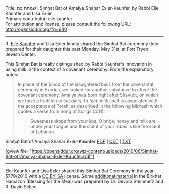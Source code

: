 <html>
<head></head>
<body>
Title: שמחת בת | Simḥat Bat of Amalya Shaḥar Exler-Kaunfer, by Rabbi Elie Kaunfer and Lisa Exler<br />
Primary contributor: elie.kaunfer<br />
For attribution and license, please consult the following URL: <a href="http://opensiddur.org/?p=640">http://opensiddur.org/?p=640</a>
<p />
<hr />

<div class="english">
R' <a href="http://www.mechonhadar.org/staff?p_p_id=101_INSTANCE_m84P&amp;p_p_lifecycle=0&amp;p_p_state=normal&amp;p_p_mode=view&amp;p_p_col_id=column-3&amp;p_p_col_count=1&amp;_101_INSTANCE_m84P_struts_action=%2Fasset_publisher%2Fview_content&amp;_101_INSTANCE_m84P_urlTitle=rabbi-elie-kaunfer&amp;_101_INSTANCE_m84P_type=content&amp;redirect=%2Fstaff">Elie Kaunfer</a> and Lisa Exler kindly shared the Simḥat Bat ceremony they prepared for their daughter this past Monday, May 31st, at Fort Tryon Jewish Center.

This Simḥat Bat is really distinguished by Rabbi Kaunfer's innovation in using milk in the context of a covenant ceremony. From the explanatory notes:
<blockquote>In place of the blood of the slaughtered bulls from the covenantal ceremony in Exodus, we looked for another substance to effect the covenant ceremony. Amalya was born right after Shavuot, on which we have a tradition to eat dairy. In fact, milk itself is associated with the acceptance of Torah, as described in the following Midrash which quotes a verse from Song of Songs (4:11):
<blockquote>Sweetness drops from your lips, O bride; honey and milk are under your tongue and the scent of your robes is like the scent of Lebanon.</blockquote>
</blockquote>
Simḥat Bat of Amalya Shaḥar Exler-Kaunfer <a class="pdf" href="https://opensiddur.org/wp-content/uploads/2010/06/Simḥat-Bat-of-Amalya-Shaḥar-Exler-Kaunfer.pdf">PDF</a> | <a class="download" href="https://opensiddur.org/wp-content/uploads/2010/06/Simḥat-Bat-of-Amalya-Shaḥar-Exler-Kaunfer.odt">ODT</a> | <a class="download" href="https://opensiddur.org/wp-content/uploads/2010/06/Simḥat-Bat-of-Amalya-Shahar-Exler-Kaunfer-5.31.10.txt">TXT</a>
</div>

[gview file="https://opensiddur.org/wp-content/uploads/2010/06/Simḥat-Bat-of-Amalya-Shaḥar-Exler-Kaunfer.pdf"]

<hr />

Elie Kaunfer and Lisa Exler shared this Simḥat Bat Ceremony in the year 5770/2010 with a <a href="http://creativecommons.org/licenses/by-sa/3.0/">CC BY-SA</a> license. Some <a href="https://opensiddur.org/2010/08/sim%e1%b8%a5at-bat-by-steinmetz-and-silber/">additional material</a> in the Birkhat Hamazon (Blessing for the Meal) was prepared by Dr. Devora Steinmetz and R' David Silber.
</body>
</html>